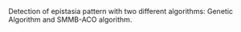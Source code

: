 Detection of epistasia pattern with two different algorithms: Genetic Algorithm and SMMB-ACO algorithm.
